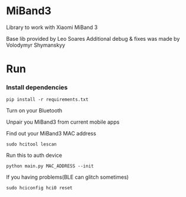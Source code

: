 # MiBand3
Library to work with Xiaomi MiBand 3

Base lib provided by Leo Soares
Additional debug & fixes was made by Volodymyr Shymanskyy

# Run

### Install dependencies

`pip install -r requirements.txt`

Turn on your Bluetooth

Unpair you MiBand3 from current mobile apps

Find out your MiBand3 MAC address

```sudo hcitool lescan```

Run this to auth device

```python main.py MAC_ADDRESS --init```

If you having problems(BLE can glitch sometimes)

```sudo hciconfig hci0 reset```
